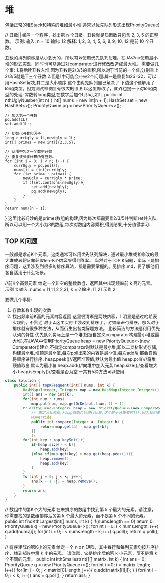 # 堆
包括正常的堆Stack和特殊的堆如最小堆(通常以优先队列形式出现PriorityQueue)

// 丑数||
编写一个程序，找出第 n 个丑数。丑数就是质因数只包含 2, 3, 5 的正整数。
示例:
输入: n = 10
输出: 12
解释: 1, 2, 3, 4, 5, 6, 8, 9, 10, 12 是前 10 个丑数。

丑数的排列顺序是从小到大的，所以可以使用优先队列处理，在JAVA中使用最小堆的形式实现，同时也可以通过对comparator进行修改改造成最大堆。
需要做几个事:
1.将后续丑数入堆,因为丑数是2/3/5的乘积,所以对于当前的一个值,分别乘上2/3/5就是下三个丑数
2.但是1中可能会带来2个问题:其一是重复如2*3=3*2，可以用HashSet解决,其二是大小顺序,这个由优先队列自己解决了
下边这个题解用了long类型，因为测试样例里有很大的值,所以这里修改了，此外也提一下对long类型的处理:
常数转long类型,在数字后加个L即可,如1L
public int nthUglyNumber(int n) {
	int[] nums = new int[n + 1];
	HashSet<Long> set = new HashSet<>();
	PriorityQueue<Long> pq = new PriorityQueue<>();

	// 加入第一个丑数
	pq.add(1L);
	set.add(1L);

	// 初始化丑数和因子
	long currUgly = 1L,newUgly = 1L;
	int[] primes = new int[]{2,3,5};

	// 从堆中包含一个数字开始
	// 重复该步骤计算所有丑数。
	for (int i = 0; i < n; i++) {
		currUgly = pq.poll();
		nums[i] = (int)currUgly;
		for (int prime : primes) {
			newUgly = currUgly * prime;
			if (!set.contains(newUgly)){
				set.add(newUgly);
				pq.add(newUgly);
			}
		}
	}
	return nums[n - 1];
}
这里比较巧妙的是primes数组的构建,因为每次都需要乘2/3/5并判断set并入队,所以可以用一个大小为3的数组,每次对数组内容乘积,得到结果,十分值得学习.


## TOP K问题
一般都是求前K个元素，这类通常可以用优先队列解决，通过最小堆或者修改的最大堆或者将反向获取len-K个内容来得到答案。
当然对于TOP K问题，实际上是排序问题，这里涉及到很多的排序算法，都是需要掌握的。见排序.md，要了解他们各自适用于什么场景。

//前K个高频元素
给定一个非空的整数数组，返回其中出现频率前 k 高的元素。
示例 1:
输入: nums = [1,1,1,2,2,3], k = 2
输出: [1,2]
示例 2:

要做几个事情:
1. 存数和数出现的次数
2. 找出频率前K高的元素内容返回
这里很清晰是两块内容，1.明显是通过哈希表实现的，不赘述
对于2.这里实际上涉及到排序了，对频率进行排序，那么对于排序就有很多种方法，从而衍生出各类解题方法。
比较简洁的方法是利用优先队列的特性
优先队列实际上是一个堆(根据自定义comparator构建最小堆或最大堆),在JAVA中使用PriorityQueue<Integer> heap = new PriorityQueue<>(new Comparator<Integer>()建立,不指定comparator时默认是最小堆,即以二叉树形式存储,构建最小堆,堆顶是最小值,每次poll出来的内容是最小值,每次add后,都会自动将顺序进行排序.
heap.peek()//返回堆顶值,默认为最小值
heap.poll()//将堆顶值取出,默认为最小值
heap.add()//向堆中加入元素
heap.size()//查看堆大小
heap.isEmpty()//查看是否为空
一共有5种方法可以使用.
```java
class Solution {
    public int[] topKFrequent(int[] nums, int k) {
        HashMap<Integer, Integer> map = new HashMap<Integer,Integer>();
        int[] ans = new int[k];
        for(int num : nums)
            map.put(num, map.getOrDefault(num, 0) + 1);
        PriorityQueue<Integer> heap = new PriorityQueue<>(new Comparator<Integer>() {
            // 重定义比较器,从map获取内容进行比较,这个是十分重要的!!!,因为我们要从表里把对应的频率进行比较
            @Override
            public int compare(Integer a, Integer b) {
                return map.get(a) - map.get(b);
            }}
            );
        for(int key : map.keySet()){
            if(heap.size() < k){
                heap.add(key);
            }else if(map.get(key) > map.get(heap.peek())){
                heap.remove();
                heap.add(key);
            }
        }
        for(int j = 0; j < k; j++){
            ans[k - 1 -j] = heap.remove();
        }
        return ans;
    }
}
```

// 数组中的第K个大的元素
在未排序的数组中找到第 k 个最大的元素。请注意，你需要找的是数组排序后的第 k 个最大的元素，而不是第 k 个不同的元素。
public int findKthLargest(int[] nums, int k) {
	if(nums.length == 0) return 0;
	PriorityQueue<Integer> q = new PriorityQueue<>();
	for(int i = 0; i < nums.length; i++) q.add(nums[i]);
	for(int i = 0; i < nums.length - k; i++) q.poll();
	return q.poll();
}

// 有序矩阵的第K小的元素
给定一个 n x n 矩阵，其中每行和每列元素均按升序排序，找到矩阵中第 k 小的元素。
请注意，它是排序后的第 k 小元素，而不是第 k 个不同的元素。
public int kthSmallest(int[][] matrix, int k) {
	int ans = 0;
	PriorityQueue<Integer> q = new PriorityQueue<>();
	for(int i = 0; i < matrix.length; i++){
		for(int j = 0; j < matrix[0].length; j++){
			q.add(matrix[i][j]);
		}
	}
	for(int i = 0; i < k; i++){
		ans = q.poll();
	}
	return ans;
}